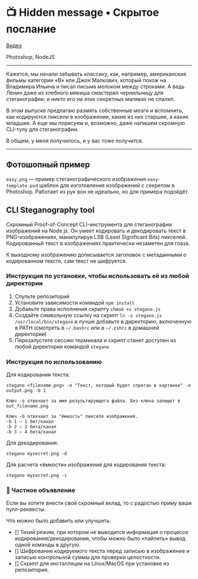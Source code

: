 # 📺 Hidden message • Скрытое послание

[Видео](https://localhost/#tbd)

Photoshop, NodeJS

---

Кажется, мы начали забывать классику, как, например, американские фильмы категории «B» или Джон Малкович, который похож на Владимира Ильича и писал письма молоком между строками. А ведь Ленин даже из хлебного мякиша смастерил чернильницу для стеганографии, и никто его на этих секретных малявах не спалил.

В этом выпуске предлагаю размять собственные мозги и вспомнить, как кодируются пиксели в изображении, какие из них старшие, а какие младшие. А еще мы порисуем и, возможно, даже напишем скромную CLI-тулу для стеганографии.

В общем, у меня получилось, и у вас тоже получится.

---

## Фотошопный пример

`easy.png` — пример стеганографического изображения
`easy-template.psd` шаблон для изготовления изображений с секретом в Photoshop. Работает из рук вон не идеально, но для примера подойдёт.

## CLI Steganography tool

Скромный Proof-of-Concept CLI-инструмента для стеганографии изображений на Node.js. Он умеет кодировать и декодировать текст в PNG-изображениях, манипулируя LSB (Least Significant Bits) пикселей. Кодированный текст в изображениях практически незаметен для глаза.

К выходному изображению дописывается заголовок с метаданными о кодированном тексте, сам текст не шифруется.

### Инструкция по установке, чтобы использовать её из любой директории

1. Спульте репозиторий
2. Установите зависимости командой `npm install`
3. Добавьте права исполнения скрипту `chmod +x stegano.js`
4. Создайте символьную ссылку на скрипт `ln -s stegano.js /usr/local/bin/stegano` а лучше добавьте в директорию, включенную в PATH (смотреть в `~/.bashrc` или в `~/.zshrc` в домашней директории)
5. Перезапустите сессию терминала и скрипт станет доступен из любой директории командой `stegano`

### Инструкция по использованию

Для кодирования текста:

```
stegano <filename.png> -e "Текст, который будет спрятан в картинке" -o output.png -b 1

Ключ -o отвечает за имя результирующего файла. Без ключа запищет в out_filename.png

Ключ -b отвечает за "ёмкость" пикселя изображения.
-b 1 — 1 бит/канал
-b 2 — 2 бита/канал
-b 3 — 4 бита/канал
```

Для декодирования:

```
stegano mysecret.png -d
```

Для расчета «ёмкости» изображения для кодирования текста:

```
stegano mysecret.png -i
```

### 🥸 Частное объявление

Если вы хотите внести свой скромный вклад, то с радостью приму ваши пулл-реквесты.

Что можно было добавить или улучшить:

- [] Тихий режим, при котором не выводится информация о процессе кодирования/декодирования, чтобы можно было «пайпить» вывод одной команды в другую.
- [] Шифрование кодируемого текста перед записью в изображение и записью контрольной суммы для проверки целостности.
- [] Скрипт для инсталляции на Linux/MacOS при установке из репозитория.
